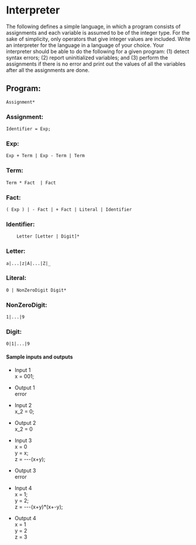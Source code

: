 # Interpreter
The following defines a simple language, in which a program consists of assignments and each variable is assumed to be of the integer type. For the sake of simplicity, only operators that give integer values are included. Write an interpreter for the language in a language of your choice. Your interpreter should be able to do the following for a given program: (1) detect syntax errors; (2) report uninitialized variables; and (3) perform the assignments if there is no error and print out the values of all the variables after all the assignments are done.

## Program:
	Assignment*

### Assignment:
	Identifier = Exp;

### Exp: 
	Exp + Term | Exp - Term | Term

### Term:
	Term * Fact  | Fact

### Fact:
	( Exp ) | - Fact | + Fact | Literal | Identifier

### Identifier:
     	Letter [Letter | Digit]*

### Letter:
	a|...|z|A|...|Z|_

### Literal:
	0 | NonZeroDigit Digit*
		
### NonZeroDigit:
	1|...|9

### Digit:
	0|1|...|9

#### Sample inputs and outputs
- Input 1 <br /> 
x = 001;

- Output 1 <br /> 
error

- Input 2 <br /> 
x_2 = 0;

- Output 2 <br /> 
x_2 = 0

- Input 3 <br /> 
x = 0 <br /> 
y = x; <br /> 
z = ---(x+y);

- Output 3 <br /> 
error

- Input 4 <br /> 
x = 1; <br /> 
y = 2; <br /> 
z = ---(x+y)*(x+-y);

- Output 4 <br /> 
x = 1 <br /> 
y = 2 <br /> 
z = 3
